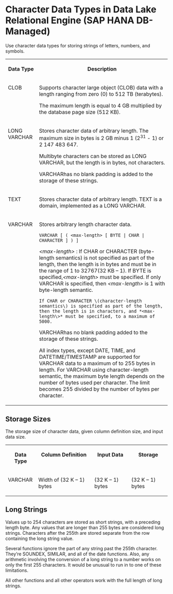 <!-- loiocd4435d2ce4b45a1b6045174ce2b6fec -->

# Character Data Types in Data Lake Relational Engine \(SAP HANA DB-Managed\)

Use character data types for storing strings of letters, numbers, and symbols.




<table>
<tr>
<th valign="top">

Data Type



</th>
<th valign="top">

Description



</th>
</tr>
<tr>
<td valign="top">

CLOB



</td>
<td valign="top">

Supports character large object \(CLOB\) data with a length ranging from zero \(0\) to 512 TB \(terabytes\).

The maximum length is equal to 4 GB multiplied by the database page size \(512 KB\).



</td>
</tr>
<tr>
<td valign="top">

LONG VARCHAR



</td>
<td valign="top">

Stores character data of arbitrary length. The maximum size in bytes is 2 GB minus 1 \(2<sup>31</sup> - 1\) or 2 147 483 647.

Multibyte characters can be stored as LONG VARCHAR, but the length is in bytes, not characters.

VARCHARhas no blank padding is added to the storage of these strings.



</td>
</tr>
<tr>
<td valign="top">

TEXT



</td>
<td valign="top">

Stores character data of arbitrary length. TEXT is a domain, implemented as a LONG VARCHAR.



</td>
</tr>
<tr>
<td valign="top">

VARCHAR



</td>
<td valign="top">

Stores arbitrary length character data.

```
VARCHAR [ ( <max-length> [ BYTE | CHAR | CHARACTER ] ) ]
```

 *<max-length\>*
 :   If CHAR or CHARACTER \(byte-length semantics\) is not specified as part of the length, then the length is in bytes and must be in the range of 1 to 32767\(32 KB – 1\). If BYTE is specified,*<max-length\>* must be specified. If only VARCHAR is specified, then *<max-length\>* is 1 with byte-length semantic.

    If CHAR or CHARACTER \(character-length semantics\) is specified as part of the length, then the length is in characters, and *<max-length\>* must be specified, to a maximum of 5000.

 VARCHARhas no blank padding added to the storage of these strings.

All index types, except DATE, TIME, and DATETIME/TIMESTAMP are supported for VARCHAR data to a maximum of to 255 bytes in length. For VARCHAR using character-length semantic, the maximum byte length depends on the number of bytes used per character. The limit becomes 255 divided by the number of bytes per character.



</td>
</tr>
</table>



<a name="loiocd4435d2ce4b45a1b6045174ce2b6fec__section_hzl_53k_nvb"/>

## Storage Sizes

The storage size of character data, given column definition size, and input data size.


<table>
<tr>
<th valign="top" rowspan="1">

Data Type



</th>
<th valign="top" rowspan="1">

Column Definition



</th>
<th valign="top" rowspan="1">

Input Data



</th>
<th valign="top" rowspan="1">

Storage



</th>
</tr>
<tr>
<td valign="top" rowspan="1">

VARCHAR



</td>
<td valign="top" rowspan="1">

Width of \(32 K – 1\) bytes



</td>
<td valign="top" rowspan="1">

\(32 K – 1\) bytes



</td>
<td valign="top" rowspan="1">

\(32 K – 1\) bytes



</td>
</tr>
</table>



<a name="loiocd4435d2ce4b45a1b6045174ce2b6fec__section_jqm_cqw_rvb"/>

## Long Strings

Values up to 254 characters are stored as short strings, with a preceding length byte. Any values that are longer than 255 bytes are considered long strings. Characters after the 255th are stored separate from the row containing the long string value.

Several functions ignore the part of any string past the 255th character. They’re SOUNDEX, SIMILAR, and all of the date functions. Also, any arithmetic involving the conversion of a long string to a number works on only the first 255 characters. It would be unusual to run in to one of these limitations.

All other functions and all other operators work with the full length of long strings.

